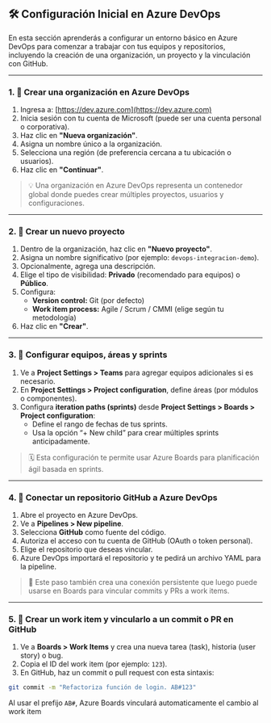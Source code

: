 ## 🛠️ Configuración Inicial en Azure DevOps

En esta sección aprenderás a configurar un entorno básico en Azure DevOps para comenzar a trabajar con tus equipos y repositorios, incluyendo la creación de una organización, un proyecto y la vinculación con GitHub.

---

### 1. 🏢 Crear una organización en Azure DevOps

1. Ingresa a: [https://dev.azure.com](https://dev.azure.com)
2. Inicia sesión con tu cuenta de Microsoft (puede ser una cuenta personal o corporativa).
3. Haz clic en **"Nueva organización"**.
4. Asigna un nombre único a la organización.
5. Selecciona una región (de preferencia cercana a tu ubicación o usuarios).
6. Haz clic en **"Continuar"**.

> 💡 Una organización en Azure DevOps representa un contenedor global donde puedes crear múltiples proyectos, usuarios y configuraciones.

---

### 2. 📁 Crear un nuevo proyecto

1. Dentro de la organización, haz clic en **"Nuevo proyecto"**.
2. Asigna un nombre significativo (por ejemplo: `devops-integracion-demo`).
3. Opcionalmente, agrega una descripción.
4. Elige el tipo de visibilidad: **Privado** (recomendado para equipos) o **Público**.
5. Configura:
   - **Version control:** Git (por defecto)
   - **Work item process:** Agile / Scrum / CMMI (elige según tu metodología)
6. Haz clic en **"Crear"**.

---

### 3. 👥 Configurar equipos, áreas y sprints

1. Ve a **Project Settings > Teams** para agregar equipos adicionales si es necesario.
2. En **Project Settings > Project configuration**, define áreas (por módulos o componentes).
3. Configura **iteration paths (sprints)** desde **Project Settings > Boards > Project configuration**:
   - Define el rango de fechas de tus sprints.
   - Usa la opción “+ New child” para crear múltiples sprints anticipadamente.

> 🗓️ Esta configuración te permite usar Azure Boards para planificación ágil basada en sprints.

---

### 4. 🔗 Conectar un repositorio GitHub a Azure DevOps

1. Abre el proyecto en Azure DevOps.
2. Ve a **Pipelines > New pipeline**.
3. Selecciona **GitHub** como fuente del código.
4. Autoriza el acceso con tu cuenta de GitHub (OAuth o token personal).
5. Elige el repositorio que deseas vincular.
6. Azure DevOps importará el repositorio y te pedirá un archivo YAML para la pipeline.

> 🧠 Este paso también crea una conexión persistente que luego puede usarse en Boards para vincular commits y PRs a work items.

---

### 5. 📝 Crear un work item y vincularlo a un commit o PR en GitHub

1. Ve a **Boards > Work Items** y crea una nueva tarea (task), historia (user story) o bug.
2. Copia el ID del work item (por ejemplo: `123`).
3. En GitHub, haz un commit o pull request con esta sintaxis:

```bash
git commit -m "Refactoriza función de login. AB#123"
```

Al usar el prefijo `AB#`, Azure Boards vinculará automaticamente el cambio al work item
